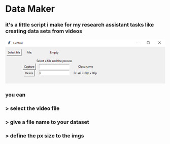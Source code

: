 # Data Maker
### it's a little script i make for my research assistant tasks like creating data sets from videos

![app img](/imgs/main-app.png)

### you can 
###     > select the video file 
###     > give a file name to your dataset
###     > define the px size to the imgs